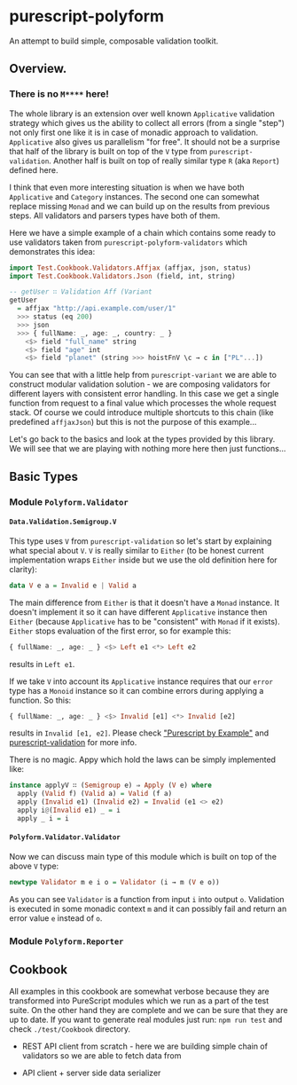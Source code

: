 # purescript-polyform

An attempt to build simple, composable validation toolkit.

## Overview.

### There is no `M****` here!

The whole library is an extension over well known `Applicative` validation strategy which gives us the ability to collect all errors (from a single "step") not only first one like it is in case of monadic approach to validation. `Applicative` also gives us parallelism "for free". It should not be a surprise that half of the library is built on top of the `V` type from `purescript-validation`. Another half is built on top of really similar type `R` (aka `Report`) defined here.

I think that even more interesting situation is when we have both `Applicative` and  `Category` instances. The second one can somewhat replace missing `Monad` and we can build up on the results from previous steps. All validators and parsers types have both of them.

Here we have a simple example of a chain which contains some ready to use validators taken from `purescript-polyform-validators` which demonstrates this idea:

  ```purescript
  import Test.Cookbook.Validators.Affjax (affjax, json, status)
  import Test.Cookbook.Validators.Json (field, int, string)

  -- getUser ∷ Validation Aff (Variant
  getUser
    = affjax "http://api.example.com/user/1"
    >>> status (eq 200)
    >>> json
    >>> { fullName: _, age: _, country: _ }
      <$> field "full_name" string
      <$> field "age" int
      <$> field "planet" (string >>> hoistFnV \c → c in ["PL"...])
  ```

You can see that with a little help from `purescript-variant` we are able to construct modular validation solution - we are composing validators for different layers with consistent error handling. In this case we get a single function from request to a final value which processes the whole request stack.
Of course we could introduce multiple shortcuts to this chain (like predefined `affjaxJson`) but this is not the purpose of this example...

Let's go back to the basics and look at the types provided by this library. We will see that we are playing with nothing more here then just functions...



## Basic Types

### Module `Polyform.Validator`

#### `Data.Validation.Semigroup.V`

This type uses `V` from `purescript-validation` so let's start by explaining what special about `V`. `V` is really similar to `Either` (to be honest current implementation wraps `Either` inside but we use the old definition here for clarity):

```purescript
data V e a = Invalid e | Valid a
```

The main difference from `Either` is that it doesn't have a `Monad` instance. It doesn't implement it so it can have different `Applicative` instance then `Either` (because `Applicative` has to be "consistent" with `Monad` if it exists).
`Either` stops evaluation of the first error, so for example this:

```purescript
{ fullName: _, age: _ } <$> Left e1 <*> Left e2
```

results in `Left e1`.

If we take `V` into account its `Applicative` instance requires that our `error` type has a `Monoid` instance so it can combine errors during applying a function. So this:

```purescript
{ fullName: _, age: _ } <$> Invalid [e1] <*> Invalid [e2]
```
results in `Invalid [e1, e2]`. Please check ["Purescript by Example"](https://leanpub.com/purescript/read#leanpub-auto-applicative-validation) and [purescript-validation](/purescript/purescript-validation) for more info.

There is no magic. Appy which hold the laws can be simply implemented like:
```purescript
instance applyV ∷ (Semigroup e) ⇒ Apply (V e) where
  apply (Valid f) (Valid a) = Valid (f a)
  apply (Invalid e1) (Invalid e2) = Invalid (e1 <> e2)
  apply i@(Invalid e1) _ = i
  apply _ i = i
```

#### `Polyform.Validator.Validator`

Now we can discuss main type of this module which is built on top of the above `V` type:

```purescript
newtype Validator m e i o = Validator (i → m (V e o))
```

As you can see `Validator` is a function from input `i` into output `o`. Validation is executed in some monadic context `m` and it can possibly fail and return an error value `e` instead of `o`.


### Module `Polyform.Reporter`



## Cookbook

All examples in this cookbook are somewhat verbose because they are transformed into PureScript modules which we run as a part of the test suite.
On the other hand they are complete and we can be sure that they are up to date.
If you want to generate real modules just run: `npm run test` and check `./test/Cookbook` directory.


* REST API client from scratch - here we are building simple chain of validators so we are able to fetch data from 


* API client + server side data serializer


